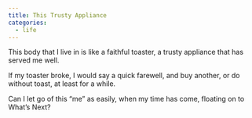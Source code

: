 ```yaml
---
title: This Trusty Appliance
categories:
  - life
---
```


This body that I live in
is like a faithful toaster,
a trusty appliance
that has served me well.

If my toaster broke,
I would say a quick farewell,
and buy another,
or do without toast,
at least for a while.

Can I let go of this “me”
as easily,
when my time has come,
floating on
to What’s Next?
